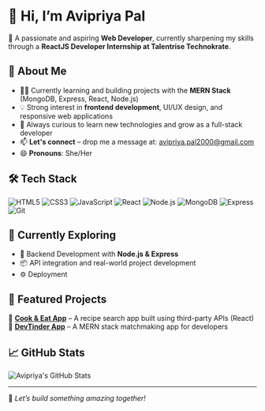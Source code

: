 # 👋 Hi, I’m Avipriya Pal

🎯 A passionate and aspiring **Web Developer**, currently sharpening my skills through a **ReactJS Developer Internship at Talentrise Technokrate**.

## 🚀 About Me

- 👩‍💻 Currently learning and building projects with the **MERN Stack** (MongoDB, Express, React, Node.js)
- 💡 Strong interest in **frontend development**, UI/UX design, and responsive web applications
- 💬 Always curious to learn new technologies and grow as a full-stack developer
- 📫 **Let's connect** – drop me a message at: [avipriya.pal2000@gmail.com](mailto:avipriya.pal2000@gmail.com)
- 😄 **Pronouns**: She/Her

## 🛠️ Tech Stack
![HTML5](https://img.shields.io/badge/HTML5-E34F26?style=flat&logo=html5&logoColor=white)
![CSS3](https://img.shields.io/badge/CSS3-1572B6?style=flat&logo=css3&logoColor=white)
![JavaScript](https://img.shields.io/badge/JavaScript-F7DF1E?style=flat&logo=javascript&logoColor=black)
![React](https://img.shields.io/badge/React-20232A?style=flat&logo=react&logoColor=61DAFB)
![Node.js](https://img.shields.io/badge/Node.js-43853D?style=flat&logo=node.js&logoColor=white)
![MongoDB](https://img.shields.io/badge/MongoDB-4EA94B?style=flat&logo=mongodb&logoColor=white)
![Express](https://img.shields.io/badge/Express.js-000000?style=flat&logo=express&logoColor=white)
![Git](https://img.shields.io/badge/Git-F05032?style=flat&logo=git&logoColor=white)

## 🌱 Currently Exploring
- 🔧 Backend Development with **Node.js & Express**
- 📦 API integration and real-world project development
- ⚙️ Deployment

## 📂 Featured Projects
🔹 [**Cook & Eat App**](https://cook-and-eat.netlify.app/) – A recipe search app built using third-party APIs (React)  
🔹 [**DevTinder App**](https://melodious-druid-02a6ca.netlify.app/) – A MERN stack matchmaking app for developers

## 📈 GitHub Stats

![Avipriya's GitHub Stats](https://github-readme-stats.vercel.app/api?username=Avipriya02&show_icons=true&theme=radical)

---

🔗 _Let’s build something amazing together!_
